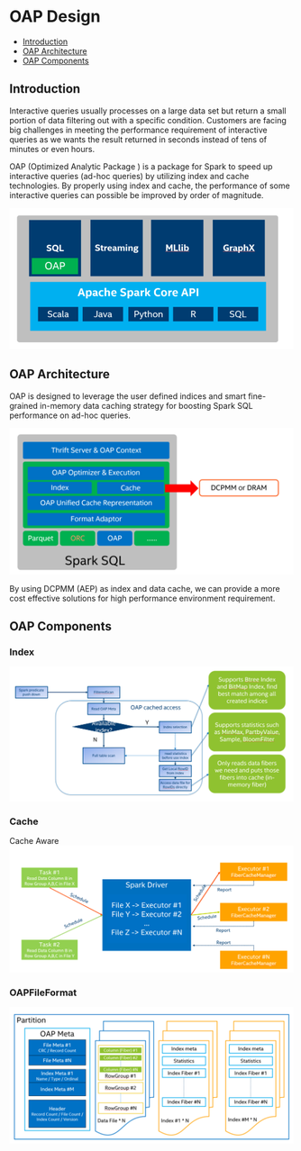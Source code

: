 # OAP Design


* [Introduction](#introduction)
* [OAP Architecture](#oap-architecture)
* [OAP Components](#oap-components)


## Introduction

Interactive queries usually processes on a large data set but return a small portion of data filtering out with a specific condition. Customers are facing big challenges in meeting the performance requirement of interactive queries as we wants the result returned in seconds instead of tens of minutes or even hours. 

OAP (Optimized Analytic Package ) is a package for Spark to speed up interactive queries (ad-hoc queries) by utilizing index and cache technologies. By properly using index and cache, the performance of some interactive queries can possible be improved by order of magnitude.

![OAP-INTRODUCTION](./image/OAP-Introduction.PNG)

## OAP Architecture

OAP is designed to leverage the user defined indices and smart fine-grained in-memory data caching strategy for boosting Spark SQL performance on ad-hoc queries.

![OAP-ARCHITECTURE](./image/OAP-Architecture.PNG)

By using DCPMM (AEP) as index and data cache, we can provide a more cost effective solutions for high performance environment requirement.


## OAP Components
### Index 

![OAP-INDEX](./image/OAP-Index.PNG)

### Cache
Cache Aware
![CACHE-AWARE](./image/Cache-Aware.PNG)

### OAPFileFormat

![OAPFILEFORMAT](./image/OAPFileFormat.PNG)
